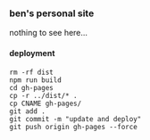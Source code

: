 ### ben's personal site

nothing to see here...

#### deployment

```
rm -rf dist
npm run build
cd gh-pages
cp -r ../dist/* .
cp CNAME gh-pages/
git add .
git commit -m "update and deploy"
git push origin gh-pages --force
```